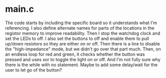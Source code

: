 # main.c
The code starts by including the specific board so it understands what I'm referencing.
I also define alternate names for parts of the locations in the registor memory to improve readability.
Then I stop the watchdog clock and set the LEDs to off.
I also set the buttons to off and enable them to pull up/down resistors so they are either on or off.
Then there is a line to disable the "high-impedance" mode, but we didn't go over that part much.
Then, on an endless loop for red and green, it checks whether the button was pressed and uses xor 
to toggle the light on or off. And I'm not fully sure why there is the while with no statement.
Maybe to add some delay/wait for the user to let go of the button?
